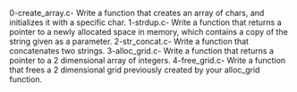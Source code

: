 0-create_array.c- Write a function that creates an array of chars, and initializes it with a specific char.
1-strdup.c- Write a function that returns a pointer to a newly allocated space in memory, which contains a copy of the string given as a parameter.
2-str_concat.c- Write a function that concatenates two strings.
3-alloc_grid.c- Write a function that returns a pointer to a 2 dimensional array of integers.
4-free_grid.c- Write a function that frees a 2 dimensional grid previously created by your alloc_grid function.

